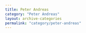 ```yaml
---
title: Peter Andreas
category: "Peter Andreas"
layout: archive-categories
permalink: "category/peter-andreas"
---
```

